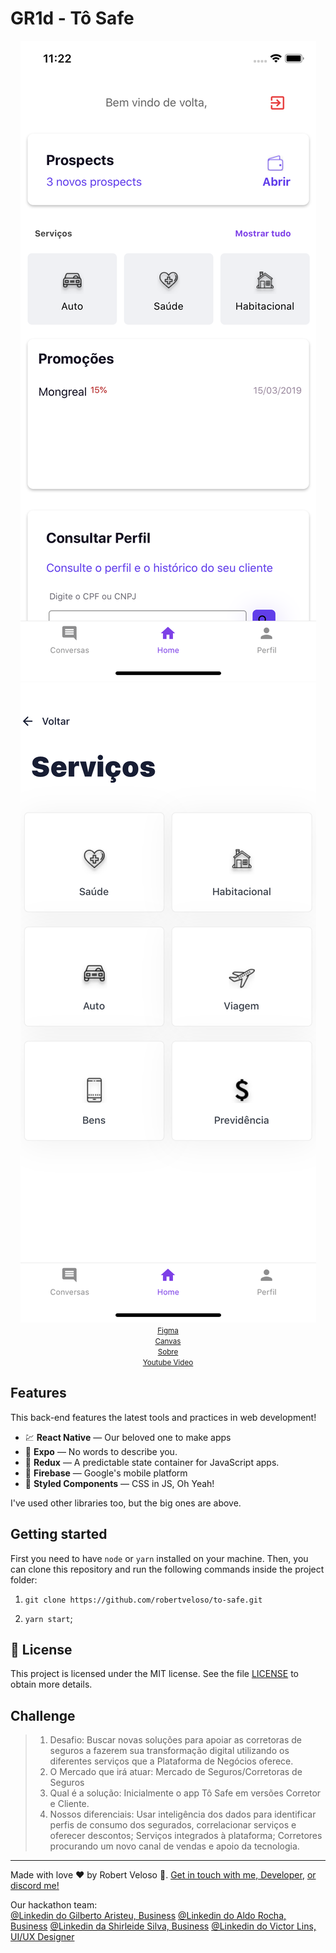 <h1>
  GR1d - Tô Safe
</h1>
<p align="center">
<img src="screenshot/about.png">
<img src="screenshot/about2.png">
<small>
</br>
<a href="https://www.figma.com/file/1MI8biqg49lvJYgN6UFLrX/T%C3%B4-Safe-UX-Project">Figma</a></br>
<a href="https://canvanizer.com/canvas/wXS537Ysc8MZO">Canvas</a></br>
<a href="https://drive.google.com/drive/folders/1MGSagMQbznEedDt5zCGnnCPfHwTNdCsX">Sobre</a></br>
<a href="https://youtu.be/mPAgsnyI9wU">Youtube Video</a>
</small>
</p>

## Features

This back-end features the latest tools and practices in web development!

- 💹 **React Native** — Our beloved one to make apps
- 💖 **Expo** — No words to describe you.
- 💖 **Redux** — A predictable state container for JavaScript apps.
- 💖 **Firebase** — Google's mobile platform
- 💖 **Styled Components** — CSS in JS, Oh Yeah!

I've used other libraries too, but the big ones are above.

## Getting started

First you need to have `node` or `yarn` installed on your machine.
Then, you can clone this repository and run the following commands inside the project folder:

1. `git clone https://github.com/robertveloso/to-safe.git`

2. `yarn start`;

## :memo: License

This project is licensed under the MIT license. See the file [LICENSE](LICENSE.md) to obtain more details.

## Challenge

> 1. Desafio: Buscar novas soluções para apoiar as corretoras de seguros a fazerem sua transformação digital utilizando os diferentes serviços que a Plataforma de Negócios oferece.
> 2. O Mercado que irá atuar: Mercado de Seguros/Corretoras de Seguros
> 3. Qual é a solução: Inicialmente o app Tô Safe em versões Corretor e Cliente.
> 4. Nossos diferenciais: Usar inteligência dos dados para identificar perfis de consumo dos segurados, correlacionar serviços e oferecer descontos; Serviços integrados à plataforma; Corretores procurando um novo canal de vendas e apoio da tecnologia.

---

Made with love ♥ by Robert Veloso :wave:.
[Get in touch with me, Developer](https://www.linkedin.com/in/robertveloso/),
[or discord me!](https://discordapp.com/channels/@me/robertveloso#1547)

Our hackathon team:</br>
[@Linkedin do Gilberto Aristeu, Business](https://www.linkedin.com/in/gilbertoabneto/)
[@Linkedin do Aldo Rocha, Business](https://www.linkedin.com/in/aldorochap/)
[@Linkedin da Shirleide Silva, Business](https://www.linkedin.com/in/shirleide/)
[@Linkedin do Victor Lins, UI/UX Designer](https://www.linkedin.com/in/victorlinsgomes)
